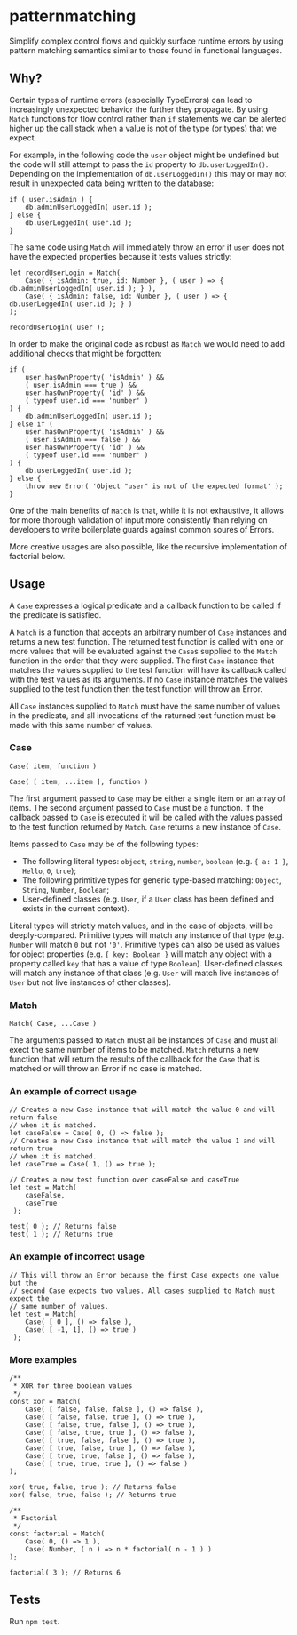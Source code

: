 # patternmatching
Simplify complex control flows and quickly surface runtime errors by using pattern matching semantics similar to those found in functional languages.

## Why?
Certain types of runtime errors (especially TypeErrors) can lead to increasingly unexpected behavior the further they propagate. By using `Match` functions for flow control rather than `if` statements we can be alerted higher up the call stack when a value is not of the type (or types) that we expect.

For example, in the following code the `user` object might be undefined but the code will still attempt to pass the `id` property to `db.userLoggedIn()`. Depending on the implementation of `db.userLoggedIn()` this may or may not result in unexpected data being written to the database:
```
if ( user.isAdmin ) {
	db.adminUserLoggedIn( user.id );
} else {
	db.userLoggedIn( user.id );
}
```

The same code using `Match` will immediately throw an error if `user` does not have the expected properties because it tests values strictly:
```
let recordUserLogin = Match(
	Case( { isAdmin: true, id: Number }, ( user ) => { db.adminUserLoggedIn( user.id ); } ),
	Case( { isAdmin: false, id: Number }, ( user ) => { db.userLoggedIn( user.id ); } )
);

recordUserLogin( user );
```

In order to make the original code as robust as `Match` we would need to add additional checks that might be forgotten:
```
if (
	user.hasOwnProperty( 'isAdmin' ) &&
	( user.isAdmin === true ) &&
	user.hasOwnProperty( 'id' ) &&
	( typeof user.id === 'number' )
) {
	db.adminUserLoggedIn( user.id );
} else if (
	user.hasOwnProperty( 'isAdmin' ) &&
	( user.isAdmin === false ) &&
	user.hasOwnProperty( 'id' ) &&
	( typeof user.id === 'number' )
) {
	db.userLoggedIn( user.id );
} else {
	throw new Error( 'Object "user" is not of the expected format' );
}
```
One of the main benefits of `Match` is that, while it is not exhaustive, it allows for more thorough validation of input more consistently than relying on developers to write boilerplate guards against common soures of Errors.

More creative usages are also possible, like the recursive implementation of factorial below.

## Usage
A `Case` expresses a logical predicate and a callback function to be called if the predicate is satisfied.

A `Match` is a function that accepts an arbitrary number of `Case` instances and returns a new test function. The returned test function is called with one or more values that will be evaluated against the `Case`s supplied to the `Match` function in the order that they were supplied. The first `Case` instance that matches the values supplied to the test function will have its callback called with the test values as its arguments. If no `Case` instance matches the values supplied to the test function then the test function will throw an Error.

All `Case` instances supplied to `Match` must have the same number of values in the predicate, and all invocations of the returned test function must be made with this same number of values.

### Case
```
Case( item, function )
```
```
Case( [ item, ...item ], function )
```
The first argument passed to `Case` may be either a single item or an array of items.
The second argument passed to `Case` must be a function.
If the callback passed to `Case` is executed it will be called with the values passed to the test function returned by `Match`.
`Case` returns a new instance of `Case`.

Items passed to `Case` may be of the following types:
* The following literal types: `object`, `string`, `number`, `boolean` (e.g. `{ a: 1 }`, `Hello`, `0`, `true`);
* The following primitive types for generic type-based matching: `Object`, `String`, `Number`, `Boolean`;
* User-defined classes (e.g. `User`, if a `User` class has been defined and exists in the current context).

Literal types will strictly match values, and in the case of objects, will be deeply-compared.
Primitive types will match any instance of that type (e.g. `Number` will match `0` but not `'0'`. Primitive types can also be used as values for object properties (e.g. `{ key: Boolean }` will match any object with a property called `key` that has a value of type `Boolean`). User-defined classes will match any instance of that class (e.g. `User` will match live instances of `User` but not live instances of other classes).

### Match
```
Match( Case, ...Case )
```
The arguments passed to `Match` must all be instances of `Case` and must all exect the same number of items to be matched.
`Match` returns a new function that will return the results of the callback for the `Case` that is matched or will throw an Error if no case is matched.

### An example of correct usage
```
// Creates a new Case instance that will match the value 0 and will return false
// when it is matched.
let caseFalse = Case( 0, () => false );
// Creates a new Case instance that will match the value 1 and will return true
// when it is matched.
let caseTrue = Case( 1, () => true );

// Creates a new test function over caseFalse and caseTrue
let test = Match(
	caseFalse,
	caseTrue
 );

test( 0 ); // Returns false
test( 1 ); // Returns true
```

### An example of incorrect usage
```
// This will throw an Error because the first Case expects one value but the
// second Case expects two values. All cases supplied to Match must expect the
// same number of values.
let test = Match(
	Case( [ 0 ], () => false ),
	Case( [ -1, 1], () => true )
 );
```

### More examples
```
/**
 * XOR for three boolean values
 */
const xor = Match(
	Case( [ false, false, false ], () => false ),
	Case( [ false, false, true ], () => true ),
	Case( [ false, true, false ], () => true ),
	Case( [ false, true, true ], () => false ),
	Case( [ true, false, false ], () => true ),
	Case( [ true, false, true ], () => false ),
	Case( [ true, true, false ], () => false ),
	Case( [ true, true, true ], () => false )
);

xor( true, false, true ); // Returns false
xor( false, true, false ); // Returns true

/**
 * Factorial
 */
const factorial = Match(
	Case( 0, () => 1 ),
	Case( Number, ( n ) => n * factorial( n - 1 ) )
);

factorial( 3 ); // Returns 6
```

## Tests
Run `npm test`.
